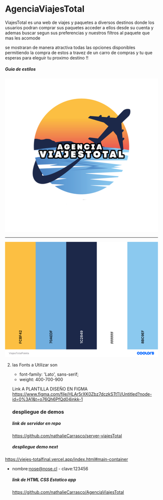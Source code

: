 # AgenciaViajesTotal

ViajesTotal es una web de viajes y paquetes a diversos destinos donde los usuarios podran comprar sus paquetes acceder a ellos desde su cuenta y ademas buscar segun sus preferencias y nuestros filtros al paquete que mas les acomode 

se mostraran de manera atractiva todas las opciones disponibles permitiendo la compra de estos a travez de un carro de compras y tu que esperas para eleguir tu proximo destino !! 
##### Guia de estilos 
![Logo de agencia](./public/src/img/viajesTotalLogo.png)

***
![Logo de agencia](./public/src/img/ViajesTotalPaleta.png)

2.  las Fonts a Utilizar son 
    - font-family: 'Lato', sans-serif;
    - weight: 400-700-900

    Link A PLANTILLA DISEÑO EN FIGMA <https://www.figma.com/file/HLAr5rXK0Zbz7dczkSTtTl/Untitled?node-id=0%3A1&t=o76Qh6PfQd04inkk-1>

    ### despliegue de demos 

    ##### link de servidor en repo 
    https://github.com/nathalieCarrasco/server-viajesTotal

     ##### despliegue demo next 
   https://viejes-totalfinal.vercel.app/index.html#main-container
   - nombre:nose@nose.cl
    - clave:123456
   
     ##### link de HTML CSS Estatico app
     https://github.com/nathalieCarrasco/AgenciaViajesTotal
